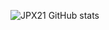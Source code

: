 ![JPX21 GitHub stats](https://github-readme-stats.vercel.app/api?username=Wendell&theme=dark&show_icons=true&locale=pt-br)
